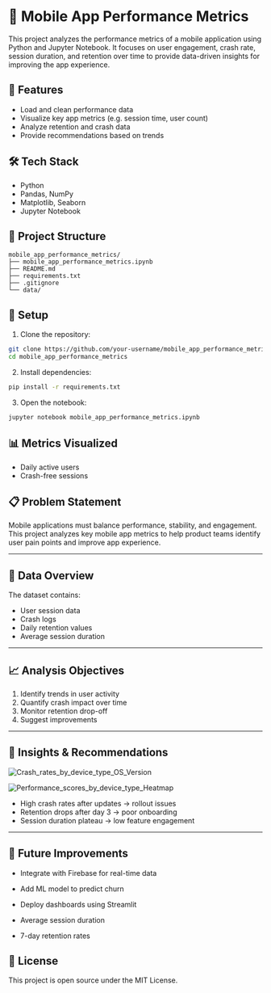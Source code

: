 # 📱 Mobile App Performance Metrics

This project analyzes the performance metrics of a mobile application using Python and Jupyter Notebook. It focuses on user engagement, crash rate, session duration, and retention over time to provide data-driven insights for improving the app experience.

## 🚀 Features

- Load and clean performance data
- Visualize key app metrics (e.g. session time, user count)
- Analyze retention and crash data
- Provide recommendations based on trends

## 🛠 Tech Stack

- Python
- Pandas, NumPy
- Matplotlib, Seaborn
- Jupyter Notebook

## 📂 Project Structure

```
mobile_app_performance_metrics/
├── mobile_app_performance_metrics.ipynb
├── README.md
├── requirements.txt
├── .gitignore
└── data/
```

## 🔧 Setup

1. Clone the repository:

```bash
git clone https://github.com/your-username/mobile_app_performance_metrics.git
cd mobile_app_performance_metrics
```

2. Install dependencies:

```bash
pip install -r requirements.txt
```

3. Open the notebook:

```bash
jupyter notebook mobile_app_performance_metrics.ipynb
```

## 📊 Metrics Visualized

- Daily active users
- Crash-free sessions
  
## 📋 Problem Statement

Mobile applications must balance performance, stability, and engagement. This project analyzes key mobile app metrics to help product teams identify user pain points and improve app experience.

---

## 📌 Data Overview

The dataset contains:
- User session data
- Crash logs
- Daily retention values
- Average session duration

---

## 📈 Analysis Objectives

1. Identify trends in user activity
2. Quantify crash impact over time
3. Monitor retention drop-off
4. Suggest improvements


---

## 🧠 Insights & Recommendations

![Crash_rates_by_device_type_OS_Version](https://github.com/user-attachments/assets/9105439c-7e67-4fdf-a4ab-00f283eb53c3)



![Performance_scores_by_device_type_Heatmap](https://github.com/user-attachments/assets/1d58dc1e-6ba9-4697-b75f-f082920273cf)





- High crash rates after updates → rollout issues
- Retention drops after day 3 → poor onboarding
- Session duration plateau → low feature engagement

---

## 🧹 Future Improvements

- Integrate with Firebase for real-time data
- Add ML model to predict churn
- Deploy dashboards using Streamlit


- Average session duration
- 7-day retention rates

## 📃 License

This project is open source under the MIT License.
